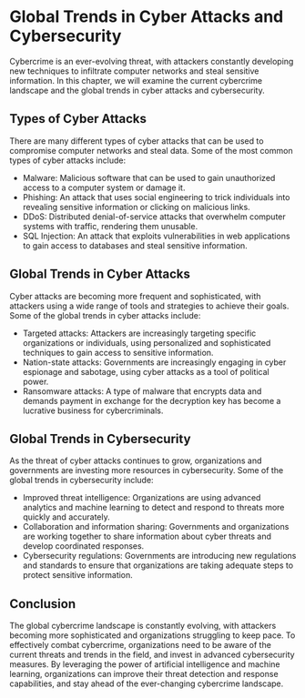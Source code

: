 Global Trends in Cyber Attacks and Cybersecurity
=================================================================================

Cybercrime is an ever-evolving threat, with attackers constantly developing new techniques to infiltrate computer networks and steal sensitive information. In this chapter, we will examine the current cybercrime landscape and the global trends in cyber attacks and cybersecurity.

Types of Cyber Attacks
----------------------

There are many different types of cyber attacks that can be used to compromise computer networks and steal data. Some of the most common types of cyber attacks include:

* Malware: Malicious software that can be used to gain unauthorized access to a computer system or damage it.
* Phishing: An attack that uses social engineering to trick individuals into revealing sensitive information or clicking on malicious links.
* DDoS: Distributed denial-of-service attacks that overwhelm computer systems with traffic, rendering them unusable.
* SQL Injection: An attack that exploits vulnerabilities in web applications to gain access to databases and steal sensitive information.

Global Trends in Cyber Attacks
------------------------------

Cyber attacks are becoming more frequent and sophisticated, with attackers using a wide range of tools and strategies to achieve their goals. Some of the global trends in cyber attacks include:

* Targeted attacks: Attackers are increasingly targeting specific organizations or individuals, using personalized and sophisticated techniques to gain access to sensitive information.
* Nation-state attacks: Governments are increasingly engaging in cyber espionage and sabotage, using cyber attacks as a tool of political power.
* Ransomware attacks: A type of malware that encrypts data and demands payment in exchange for the decryption key has become a lucrative business for cybercriminals.

Global Trends in Cybersecurity
------------------------------

As the threat of cyber attacks continues to grow, organizations and governments are investing more resources in cybersecurity. Some of the global trends in cybersecurity include:

* Improved threat intelligence: Organizations are using advanced analytics and machine learning to detect and respond to threats more quickly and accurately.
* Collaboration and information sharing: Governments and organizations are working together to share information about cyber threats and develop coordinated responses.
* Cybersecurity regulations: Governments are introducing new regulations and standards to ensure that organizations are taking adequate steps to protect sensitive information.

Conclusion
----------

The global cybercrime landscape is constantly evolving, with attackers becoming more sophisticated and organizations struggling to keep pace. To effectively combat cybercrime, organizations need to be aware of the current threats and trends in the field, and invest in advanced cybersecurity measures. By leveraging the power of artificial intelligence and machine learning, organizations can improve their threat detection and response capabilities, and stay ahead of the ever-changing cybercrime landscape.
